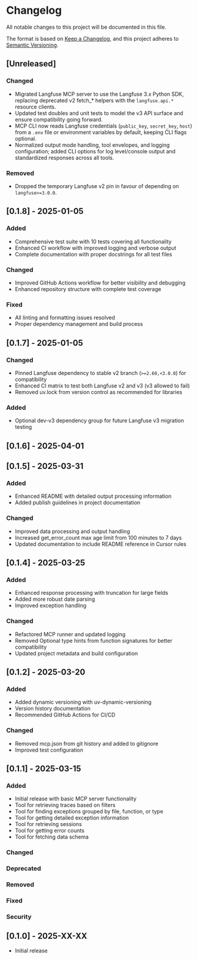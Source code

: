 # Changelog

All notable changes to this project will be documented in this file.

The format is based on [Keep a Changelog](https://keepachangelog.com/en/1.0.0/),
and this project adheres to [Semantic Versioning](https://semver.org/spec/v2.0.0.html).

## [Unreleased]

### Changed
- Migrated Langfuse MCP server to use the Langfuse 3.x Python SDK, replacing deprecated v2 fetch_* helpers with the `langfuse.api.*` resource clients.
- Updated test doubles and unit tests to model the v3 API surface and ensure compatibility going forward.
- MCP CLI now reads Langfuse credentials (`public_key`, `secret_key`, `host`) from a `.env` file or environment variables by default, keeping CLI flags optional.
- Normalized output mode handling, tool envelopes, and logging configuration; added CLI options for log level/console output and standardized responses across all tools.

### Removed
- Dropped the temporary Langfuse v2 pin in favour of depending on `langfuse>=3.0.0`.

## [0.1.8] - 2025-01-05

### Added
- Comprehensive test suite with 10 tests covering all functionality
- Enhanced CI workflow with improved logging and verbose output
- Complete documentation with proper docstrings for all test files

### Changed
- Improved GitHub Actions workflow for better visibility and debugging
- Enhanced repository structure with complete test coverage

### Fixed
- All linting and formatting issues resolved
- Proper dependency management and build process

## [0.1.7] - 2025-01-05

### Changed
- Pinned Langfuse dependency to stable v2 branch (`>=2.60,<3.0.0`) for compatibility
- Enhanced CI matrix to test both Langfuse v2 and v3 (v3 allowed to fail)
- Removed uv.lock from version control as recommended for libraries

### Added
- Optional dev-v3 dependency group for future Langfuse v3 migration testing

## [0.1.6] - 2025-04-01

## [0.1.5] - 2025-03-31

### Added
- Enhanced README with detailed output processing information
- Added publish guidelines in project documentation

### Changed
- Improved data processing and output handling
- Increased get_error_count max age limit from 100 minutes to 7 days
- Updated documentation to include README reference in Cursor rules

## [0.1.4] - 2025-03-25

### Added
- Enhanced response processing with truncation for large fields
- Added more robust date parsing
- Improved exception handling

### Changed
- Refactored MCP runner and updated logging 
- Removed Optional type hints from function signatures for better compatibility
- Updated project metadata and build configuration

## [0.1.2] - 2025-03-20

### Added
- Added dynamic versioning with uv-dynamic-versioning
- Version history documentation
- Recommended GitHub Actions for CI/CD

### Changed
- Removed mcp.json from git history and added to gitignore
- Improved test configuration

## [0.1.1] - 2025-03-15

### Added
- Initial release with basic MCP server functionality
- Tool for retrieving traces based on filters
- Tool for finding exceptions grouped by file, function, or type
- Tool for getting detailed exception information
- Tool for retrieving sessions
- Tool for getting error counts
- Tool for fetching data schema

### Changed

### Deprecated

### Removed

### Fixed

### Security

## [0.1.0] - 2025-XX-XX
- Initial release 
